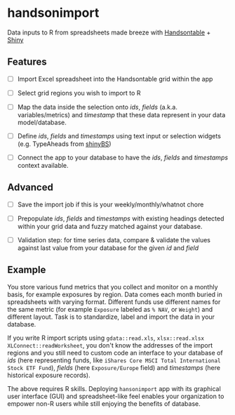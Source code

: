 handsonimport
=============

Data inputs to R from spreadsheets made breeze with [Handsontable](http://handsontable.com/) + [Shiny](http://shiny.rstudio.com/)


Features
--------
- [ ] Import Excel spreadsheet into the Handsontable grid within the app
- [ ] Select grid regions you wish to import to R
- [ ] Map the data inside the selection onto _ids_, _fields_ (a.k.a. variables/metrics) and _timestamp_ that these data represent in your data model/database.
- [ ] Define _ids_, _fields_ and _timestamps_ using text input or selection widgets (e.g. TypeAheads from [shinyBS](http://spark.rstudio.com/johnharrison/shinyBS-Demo))
- [ ] Connect the app to your database to have the _ids_, _fields_ and _timestamps_ context available.


Advanced
--------

- [ ] Save the import job if this is your weekly/monthly/whatnot chore
- [ ] Prepopulate _ids_, _fields_ and _timestamps_ with existing headings detected within your grid data and fuzzy matched against your database.
- [ ] Validation step: for time series data, compare & validate the values against last value from your database for the given _id_ and _field_


Example
-------

You store various fund metrics that you collect and monitor on a monthly basis, for example exposures by region. Data comes each month buried in spreadsheets with varying format. Different funds use different names for the same metric (for example `Exposure` labeled as `% NAV`, or `Weight`) and different layout. Task is to standardize, label and import the data in your database. 

If you write R import scripts using  `gdata::read.xls`, `xlsx::read.xlsx` `XLConnect::readWorksheet`, you don't know the addresses of the import regions and you still need to custom code an interface to your database of _ids_ (here representing funds, like `iShares Core MSCI Total International Stock ETF Fund`), _fields_ (here `Exposure/Europe` field) and _timestamps_ (here historical exposure records). 

The above requires R skills. Deploying `hansonimport` app with its graphical user interface (GUI) and spreadsheet-like feel enables your organization to empower non-R users while still enjoying the benefits of database.





